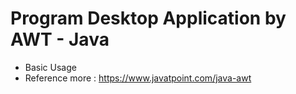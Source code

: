 # Program Desktop Application by AWT - Java

- Basic Usage
- Reference more : <a href="https://www.javatpoint.com/java-awt">https://www.javatpoint.com/java-awt</a>
